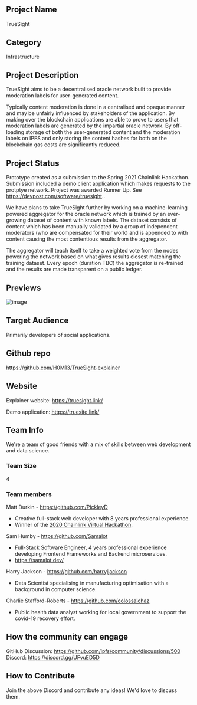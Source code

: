 ## Project Name <!-- Add your project name here with format "Project Name"-->
TrueSight

## Category 
<!--developer tooling, application, wallet, infrastructure, etc-->
Infrastructure

## Project Description
<!--Describe your project in a few sentences. -->
TrueSight aims to be a decentralised oracle network built to provide moderation labels for user-generated content.

Typically content moderation is done in a centralised and opaque manner and may be unfairly influenced by stakeholders of the application.
By making over the blockchain applications are able to prove to users that moderation labels are generated by the impartial oracle network.
By off-loading storage of both the user-generated content and the moderation labels on IPFS and only storing the content hashes for both on the blockchain gas costs are significantly reduced.

## Project Status
<!--brainstorming, fundraising, under development, beta, shipped, etc-->
Prototype created as a submission to the Spring 2021 Chainlink Hackathon. Submission included a demo client application which makes requests to the protptye network. Project was awarded Runner Up. See https://devpost.com/software/truesight..

We have plans to take TrueSight further by working on a machine-learning powered aggregator for the oracle network which is trained by an ever-growing dataset of content with known labels. The dataset consists of content which has been manually validated by a group of independent moderators (who are compensated for their work) and is appended to with content causing the most contentious results from the aggregator.

The aggregator will teach itself to take a weighted vote from the nodes powering the network based on what gives results closest matching the training dataset. Every epoch (duration TBC) the aggregator is re-trained and the results are made transparent on a public ledger.

## Previews
<!--Add some screenshots to give a preview of your product-->
![image](https://user-images.githubusercontent.com/6655367/115218823-dc1da600-a0fe-11eb-85ec-705f594f7bd3.png)

## Target Audience
<!--Describe who will be your project's users-->
Primarily developers of social applications.

## Github repo
<!--Attach a link to your GitHub repo if it's OSS-->
https://github.com/H0M13/TrueSight-explainer

## Website
<!--Link your website if available-->

Explainer website:
https://truesight.link/

Demo application:
https://truesite.link/

## Team Info
<!-- Introduce your amazing team - how many team members are working on this project and who are they?-->
We're a team of good friends with a mix of skills between web development and data science.

### Team Size  

4

### Team members  

Matt Durkin - https://github.com/PickleyD

- Creative full-stack web developer with 8 years professional experience.
- Winner of the [2020 Chainlink Virtual Hackathon](https://chain.link/hackathon/2020).

Sam Humby - https://github.com/Samalot 

- Full-Stack Software Engineer, 4 years professional experience developing Frontend Frameworks and Backend microservices. 
- https://samalot.dev/

Harry Jackson - https://github.com/harryjjackson

- Data Scientist specialising in manufacturing optimisation with a background in computer science.

Charlie Stafford-Roberts - https://github.com/colossalchaz

- Public health data analyst working for local government to support the covid-19 recovery effort.

## How the community can engage
GitHub Discussion: https://github.com/ipfs/community/discussions/500
Discord: https://discord.gg/UFvuED5D

## How to Contribute
<!--How can the community contribute to your project?-->
Join the above Discord and contribute any ideas! We'd love to discuss them. 
